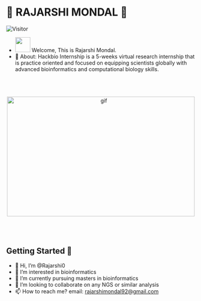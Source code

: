 
# :stars: **RAJARSHI MONDAL** :stars:
   ![Visitor](https://visitor-badge.laobi.icu/badge?page_id=https://github.com/Rajarshi0/Rajarshi0.git)
- <img src="https://raw.githubusercontent.com/MartinHeinz/MartinHeinz/master/wave.gif" width="40px"> Welcome, This is Rajarshi Mondal.
- 🌱 About: Hackbio Internship is a 5-weeks virtual research internship that is practice oriented and focused on equipping scientists globally with advanced bioinformatics and      computational biology skills.

<p align="center">
    <br>
   <br>
    <br>
    <img align="center" alt="gif" src="https://github.com/arsentieva/arsentieva/blob/main/code.gif?raw=true" width="500" height="320">
    <br>
    <br>
    <br>
    <br>
</p>


## Getting Started :scroll:

- 👋 Hi, I’m @Rajarshi0
- 👀 I’m interested in bioinformatics
- 🌱 I’m currently pursuing masters in bioinformatics
- 💞️ I’m looking to collaborate on any NGS or similar analysis
- 📫 How to reach me? email: rajarshimondal92@gmail.com

<!---
Rajarshi0/Rajarshi0 is a ✨ special ✨ repository because its `README.md` (this file) appears on your GitHub profile.
You can click the Preview link to take a look at your changes.
--->
